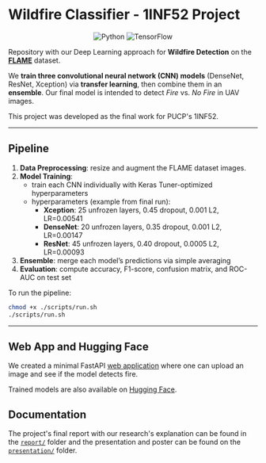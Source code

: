 # Wildfire Classifier - 1INF52 Project

<p align="center">
    <img src="https://img.shields.io/badge/Python-f9e2af?logo=python&logoColor=black" alt="Python" />
    <img src="https://img.shields.io/badge/TensorFlow-f2cdcd?logo=tensorflow&logoColor=black" alt="TensorFlow" />
</p>

Repository with our Deep Learning approach for **Wildfire Detection** on the
[**FLAME**](https://ieee-dataport.org/open-access/flame-dataset-aerial-imagery-pile-burn-detection-using-drones-uavs)
dataset.

We **train three convolutional neural network (CNN) models** (DenseNet, ResNet, Xception) via **transfer learning**,
then combine them in an **ensemble**. Our final model is intended to detect *Fire* vs. *No Fire* in UAV images.

This project was developed as the final work for PUCP's 1INF52.

---

## Pipeline

1. **Data Preprocessing**: resize and augment the FLAME dataset images.
2. **Model Training**: 
   - train each CNN individually with Keras Tuner-optimized hyperparameters
   - hyperparameters (example from final run):
     - **Xception**: 25 unfrozen layers, 0.45 dropout, 0.001 L2, LR=0.00541  
     - **DenseNet**: 20 unfrozen layers, 0.35 dropout, 0.001 L2, LR=0.00147  
     - **ResNet**: 45 unfrozen layers, 0.40 dropout, 0.0005 L2, LR=0.00093  
3. **Ensemble**: merge each model’s predictions via simple averaging
4. **Evaluation**: compute accuracy, F1-score, confusion matrix, and ROC-AUC on test set

To run the pipeline:
```bash
chmod +x ./scripts/run.sh
./scripts/run.sh
```

---

## Web App and Hugging Face

We created a minimal FastAPI [web application](https://github.com/superflash41/isaFIRE) where one can upload an image
and see if the model detects fire.

Trained models are also available on [Hugging Face](https://huggingface.co/superflash41/fire-chad-detector-v1.0).

## Documentation

The project's final report with our research's explanation can be found in the [`report/`](report) folder
and the presentation and poster can be found on the [`presentation/`](presentation) folder. 

